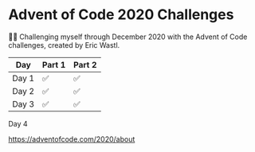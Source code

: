 # Advent of Code 2020 Challenges

🎄🎅 Challenging myself through December 2020 with the Advent of Code challenges, created by Eric Wastl.

Day | Part 1 | Part 2
----- | ------ | --------- |
Day 1 | ✅ |  ✅
Day 2 | ✅ |  ✅
Day 3 | ✅ |  ✅
Day 4

https://adventofcode.com/2020/about

